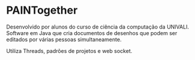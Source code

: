 # PAINTogether

Desenvolvido por alunos do curso de ciência da computação da UNIVALI. <br>
Software em Java que cria documentos de desenhos que podem ser editados por várias pessoas simultaneamente.

Utiliza Threads, padrões de projetos e web socket.
